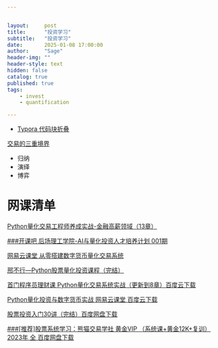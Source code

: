 ```yaml
---


layout:     post
title:      "投资学习"
subtitle:   "投资学习"
date:       2025-01-08 17:00:00
author:     "Sage"
header-img: ""
header-style: text
hidden: false
catalog: true
published: true
tags:
    - invest
    - quantification

---
```


- [Typora 代码块折叠](https://blog.csdn.net/shisanxiang_/article/details/136006137)

[交易的三重境界](https://www.zhihu.com/question/54542998/answer/226949686)

- 归纳
- 演绎
- 博弈

# 网课清单

[Python量化交易工程师养成实战-金融高薪领域（13章）](https://shikey.com/2023/02/16/python-quantitative-trading-financial-high-salary-field.html)

[###开课吧 后场理工学院-AI与量化投资人才培养计划 001期](https://shikey.com/2023/02/11/backfield-institute-of-technology-ai-and-quantitative-investment-talent-training-program.html)

[网易云课堂 从零搭建数字货币量化交易系统](https://shikey.com/2022/03/07/build-a-digital-currency-quantitative-trading-system-from-scratch.html)

[邢不行—Python股票量化投资课程（完结）](https://shikey.com/2022/01/28/xinbuxin-python-lianghua.html)

[首门程序员理财课 Python量化交易系统实战（更新到8章）百度云下载](https://shikey.com/2021/06/06/python-quantitative-trading-system-combat.html)

[Python量化投资与数字货币实战 网易云课堂 百度云下载](https://shikey.com/2020/07/24/python-lh-163.html)

[股票投资入门30讲（完结）百度网盘下载](https://shikey.com/2024/04/28/introduction-to-stock-investment-30-lectures-completed.html)

[###[推荐]股票系统学习：熊猫交易学社 黄金VIP （系统课+黄金12K+复训）2023年 全 百度网盘下载](https://shikey.com/2024/01/18/panda-trading-society-2023.html)
